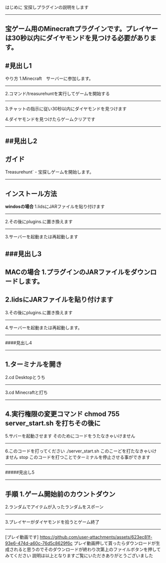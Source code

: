 はじめに
宝探しプラグインの説明をします
***
宝ゲーム用のMinecraftプラグインです。プレイヤーは30秒以内にダイヤモンドを見つける必要があります。
---

#見出し1
---
やり方
1.Minecraft　サーバーに参加します。
***
2.コマンド/treasurehuntを実行してゲームを開始する
___
3.チャットの指示に従い30秒以内にダイヤモンドを見つけます

4.ダイヤモンドを見つけたらゲームクリアです
***


##見出し2
---
ガイド
---
Treasurehunt` - 宝探しゲームを開始します。
___
インストール方法
---
**windosの場合**
1.lidsにJARファイルを貼り付けます
***
2.その後にplugins.に置き換えます
___
3.サーバーを起動または再起動します  


###見出し3
---
**MACの場合**
1.プラグインのJARファイルをダウンロードします。
---
2.lidsにJARファイルを貼り付けます
---
3.その後にplugins.に置き換えます
***
4.サーバーを起動または再起動します。
___

####見出し4
***
1.ターミナルを開き
---
2.cd Desktopとうち
___
3.cd Minecraftと打ち
***
4.実行権限の変更コマンド
chmod 755 server_start.sh
を打ちその後に
---
5.サバーを起動させます
そのためにコードをうたなきゃいけません
***
6.このコードを打ってください
./server_start.sh
このこーどを打たなきゃいけません
stop
このコードを打つことでターミナルを停止させる事ができます
___

#####見出し5
***
手順
1.ゲーム開始前のカウントダウン
---
2.ランダムでアイテムが入ったランダムをスポーン
___
3.プレイヤーがダイヤモンドを拾うとゲーム終了
***


[プレイ動画です]
https://github.com/user-attachments/assets/623ec81f-93e6-474d-a60c-76d5c8629f6c
プレイ動画押して貰ったらダウンロードが生成されると思うのでそのダウンロードが終わり次第上のファイルボタンを押してみてください
説明は以上となりますご覧にいただきありがとうございました
